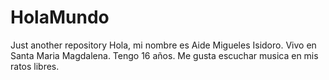 # HolaMundo
Just another repository
Hola, mi nombre es Aide Migueles Isidoro.
Vivo en Santa Maria Magdalena.
Tengo 16 años.
Me gusta escuchar musica en mis ratos libres.
